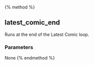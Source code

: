 {% method %}
## latest_comic_end
Runs at the end of the Latest Comic loop.

### Parameters
None
{% endmethod %}

